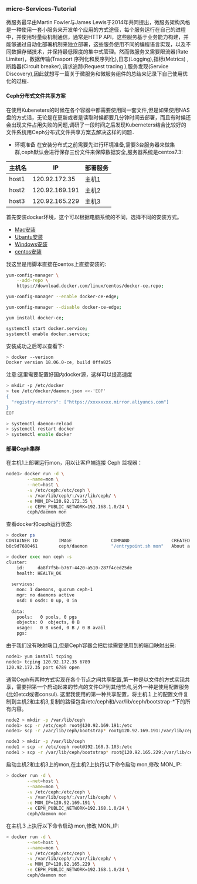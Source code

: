 ### micro-Services-Tutorial
 微服务最早由Martin Fowler与James Lewis于2014年共同提出，微服务架构风格是一种使用一套小服务来开发单个应用的方式途径，每个服务运行在自己的进程中，并使用轻量级机制通信，通常是HTTP API，这些服务基于业务能力构建，并能够通过自动化部署机制来独立部署，这些服务使用不同的编程语言实现，以及不同数据存储技术，并保持最低限度的集中式管理。然而微服务又需要限流器(Rate Limiter)，数据传输(Trasport 序列化和反序列化),日志(Logging),指标(Metrics)
,断路器(Circuit breaker),请求追踪(Request tracing ),服务发现(Service Discovery),因此就想写一篇关于微服务和微服务组件的总结来记录下自己使用优化的过程．

#### Ceph分布式文件共享方案

在使用Kubeneters的时候在各个容器中都需要使用同一套文件,但是如果使用NAS盘的方式话，无论是在更新或者是读取时候都要几分钟时间去部署，而且有时候还会出现文件占用失败的问题,调研了一段时间之后发现Kuberneters结合比较好的文件系统用Ceph分布式文件共享方案去解决这样的问题．


* 环境准备
在安装分布式之前需要先进行环境准备,需要3台服务器来做集群,ceph默认会进行保存三份文件来保障数据安全,服务器系统是centos7.3:

| 主机名| IP   | 部署服务  |
| ---- | ---------- |--------|
|host1| 120.92.172.35|主机1|
|host2| 120.92.169.191|主机2|
|host3| 120.92.165.229 |主机3|

首先安装docker环境，这个可以根据电脑系统的不同，选择不同的安装方式。

* [Mac安装](https://docs.docker.com/docker-for-mac/install/)
* [Ubantu安装](https://docs.docker.com/install/linux/docker-ce/ubuntu/)
* [Windows安装](https://docs.docker.com/docker-for-windows/install/)
* [centos安装](https://docs.docker.com/install/linux/docker-ce/centos/)

我这里是用脚本直接在centos上直接安装的:

```bash
yum-config-manager \
    --add-repo \
    https://download.docker.com/linux/centos/docker-ce.repo;

yum-config-manager --enable docker-ce-edge;

yum-config-manager --disable docker-ce-edge;

yum install docker-ce;

systemctl start docker.service;
systemctl enable docker.service;
```
安装成功之后可以查看下:

```bash
> docker --verison
Docker version 18.06.0-ce, build 0ffa825
```
注意:这里需要配置好国内docker源，这样可以提高速度
```bash
> mkdir -p /etc/docker
> tee /etc/docker/daemon.json <<-'EOF'
{
  "registry-mirrors": ["https://xxxxxxxx.mirror.aliyuncs.com"]
}
EOF

> systemctl daemon-reload
> systemctl restart docker
> systemctl enable docker
```
#### 部署Ceph集群

在主机1上部署运行mon，用以让客户端连接 Ceph 监视器：
```bash
node1> docker run -d \
        --name=mon \
        --net=host \
        -v /etc/ceph:/etc/ceph \
        -v /var/lib/ceph/:/var/lib/ceph/ \
        -e MON_IP=120.92.172.35 \
        -e CEPH_PUBLIC_NETWORK=192.168.1.0/24 \
        ceph/daemon mon
```
查看docker和ceph运行状态:
```bash
> docker ps
CONTAINER ID        IMAGE               COMMAND                CREATED              STATUS              PORTS               NAMES
b0c9d7680461        ceph/daemon         "/entrypoint.sh mon"   About a minute ago   Up About a 

> docker exec mon ceph -s
cluster:
    id:     da8f7f5b-b767-4420-a510-287f4ced25de
    health: HEALTH_OK
 
  services:
    mon: 1 daemons, quorum ceph-1
    mgr: no daemons active
    osd: 0 osds: 0 up, 0 in
 
  data:
    pools:   0 pools, 0 pgs
    objects: 0  objects, 0 B
    usage:   0 B used, 0 B / 0 B avail
    pgs:     
```
由于我们没有映射端口,但是Ceph容器会把后续需要使用到的端口映射出来:
```bash
node1> yum install tcping
node1> tcping 120.92.172.35 6789
120.92.172.35 port 6789 open
```
通常Ceph有两种方式实现在各个节点之间共享配置,第一种是以文件的方式实现共享，需要把第一个启动起来的节点的文件CP到其他节点,另外一种是使用配置服务(比如etcd或者consul). 这里我使用的第一种共享配置，将主机１上的配置文件复制到主机2和主机3,复制的路径包含/etc/ceph和/var/lib/ceph/bootstrap-*下的所有内容。

```bash
node2 > mkdir -p /var/lib/ceph
node1> scp -r /etc/ceph root@120.92.169.191:/etc
node1> scp -r /var/lib/ceph/bootstrap* root@120.92.169.191:/var/lib/ceph

node3 > mkdir -p /var/lib/ceph
node1 > scp -r /etc/ceph root@192.168.3.103:/etc
node1 > scp -r /var/lib/ceph/bootstrap* root@120.92.165.229:/var/lib/ceph
```
启动主机2和主机3上的mon,在主机2上执行以下命令启动 mon,修改 MON_IP:
```bash
> docker run -d \
        --net=host \
        --name=mon \
        -v /etc/ceph:/etc/ceph \
        -v /var/lib/ceph/:/var/lib/ceph/ \
        -e MON_IP=120.92.169.191 \
        -e CEPH_PUBLIC_NETWORK=192.168.1.0/24 \
        ceph/daemon mon
```
在主机３上执行以下命令启动 mon,修改 MON_IP:
```bash
> docker run -d \
        --net=host \
        --name=mon \
        -v /etc/ceph:/etc/ceph \
        -v /var/lib/ceph/:/var/lib/ceph/ \
        -e MON_IP=120.92.165.229 \
        -e CEPH_PUBLIC_NETWORK=192.168.1.0/24 \
        ceph/daemon mon
```
